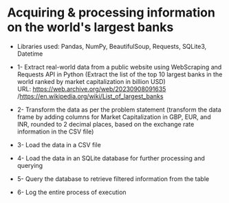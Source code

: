 # Acquiring & processing information on the world's largest banks

- Libraries used: Pandas, NumPy, BeautifulSoup, Requests, SQLite3, Datetime
  
- 1- Extract real-world data from a public website using WebScraping and Requests API in Python 
  (Extract the list of the top 10 largest banks in the world ranked by market capitalization in billion USD)       
  URL: https://web.archive.org/web/20230908091635 /https://en.wikipedia.org/wiki/List_of_largest_banks
- 2- Transform the data as per the problem statement
  (transform the data frame by adding columns for Market Capitalization in GBP, EUR, and INR, rounded to 2 decimal places, based on the exchange rate information in the CSV file)
- 3- Load the data in a CSV  file
- 4- Load the data in an SQLite database for further processing and querying
- 5- Query the database to retrieve filtered information from the table
- 6- Log the entire process of execution

